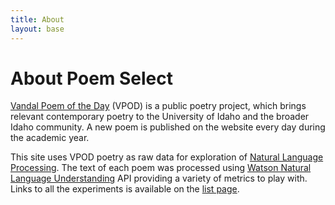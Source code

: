 ```yaml
---
title: About
layout: base
---
```


# About Poem Select

[Vandal Poem of the Day](http://poetry.lib.uidaho.edu) (VPOD) is a public poetry project, which brings relevant contemporary poetry to the University of Idaho and the broader Idaho community. A new poem is published on the website every day during the academic year.

This site uses VPOD poetry as raw data for exploration of [Natural Language Processing](https://en.wikipedia.org/wiki/Natural_language_processing).
The text of each poem was processed using [Watson Natural Language Understanding](https://www.ibm.com/watson/developercloud/natural-language-understanding.html) API providing a variety of metrics to play with. Links to all the experiments is available on the [list page]({{site.url}}/list.html).
